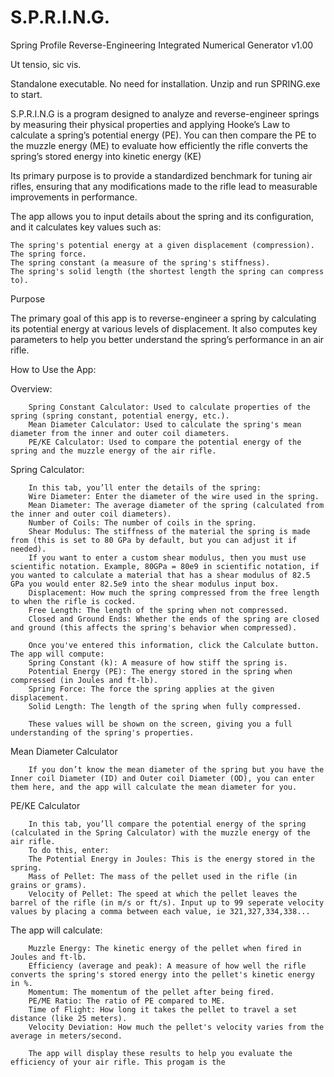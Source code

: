 # S.P.R.I.N.G.
Spring Profile Reverse-Engineering Integrated Numerical Generator v1.00

Ut tensio, sic vis.

Standalone executable. No need for installation. Unzip and run SPRING.exe to start.

S.P.R.I.N.G is a program designed to analyze and reverse-engineer springs by measuring their physical properties and applying Hooke’s Law to calculate a spring’s potential energy (PE). You can then compare the PE to the muzzle energy (ME) to evaluate how efficiently the rifle converts the spring’s stored energy into kinetic energy (KE)

Its primary purpose is to provide a standardized benchmark for tuning air rifles, ensuring that any modifications made to the rifle lead to measurable improvements in performance.

The app allows you to input details about the spring and its configuration, and it calculates key values such as:

    The spring's potential energy at a given displacement (compression).
    The spring force.
    The spring constant (a measure of the spring's stiffness).
    The spring's solid length (the shortest length the spring can compress to).

Purpose

The primary goal of this app is to reverse-engineer a spring by calculating its potential energy at various levels of displacement. It also computes key parameters to help you better understand the spring’s performance in an air rifle.

How to Use the App:

Overview:
        
        Spring Constant Calculator: Used to calculate properties of the spring (spring constant, potential energy, etc.).
        Mean Diameter Calculator: Used to calculate the spring's mean diameter from the inner and outer coil diameters.
        PE/KE Calculator: Used to compare the potential energy of the spring and the muzzle energy of the air rifle.
        
Spring Calculator:

        In this tab, you’ll enter the details of the spring:
        Wire Diameter: Enter the diameter of the wire used in the spring.
        Mean Diameter: The average diameter of the spring (calculated from the inner and outer coil diameters).
        Number of Coils: The number of coils in the spring.
        Shear Modulus: The stiffness of the material the spring is made from (this is set to 80 GPa by default, but you can adjust it if needed).
        If you want to enter a custom shear modulus, then you must use scientific notation. Example, 80GPa = 80e9 in scientific notation, if you wanted to calculate a material that has a shear modulus of 82.5         GPa you would enter 82.5e9 into the shear modulus input box.
        Displacement: How much the spring compressed from the free length to when the rifle is cocked.
        Free Length: The length of the spring when not compressed.
        Closed and Ground Ends: Whether the ends of the spring are closed and ground (this affects the spring's behavior when compressed).

        Once you've entered this information, click the Calculate button. The app will compute:
        Spring Constant (k): A measure of how stiff the spring is.
        Potential Energy (PE): The energy stored in the spring when compressed (in Joules and ft-lb).
        Spring Force: The force the spring applies at the given displacement.
        Solid Length: The length of the spring when fully compressed.

        These values will be shown on the screen, giving you a full understanding of the spring's properties.

Mean Diameter Calculator
        
        If you don’t know the mean diameter of the spring but you have the Inner coil Diameter (ID) and Outer coil Diameter (OD), you can enter them here, and the app will calculate the mean diameter for you.

PE/KE Calculator

        In this tab, you’ll compare the potential energy of the spring (calculated in the Spring Calculator) with the muzzle energy of the air rifle.
        To do this, enter:
        The Potential Energy in Joules: This is the energy stored in the spring.
        Mass of Pellet: The mass of the pellet used in the rifle (in grains or grams).
        Velocity of Pellet: The speed at which the pellet leaves the barrel of the rifle (in m/s or ft/s). Input up to 99 seperate velocity values by placing a comma between each value, ie 321,327,334,338...

The app will calculate:

        Muzzle Energy: The kinetic energy of the pellet when fired in Joules and ft-lb.
        Efficiency (average and peak): A measure of how well the rifle converts the spring's stored energy into the pellet's kinetic energy in %.
        Momentum: The momentum of the pellet after being fired.
        PE/ME Ratio: The ratio of PE compared to ME.
        Time of Flight: How long it takes the pellet to travel a set distance (like 25 meters).
        Velocity Deviation: How much the pellet's velocity varies from the average in meters/second.

        The app will display these results to help you evaluate the efficiency of your air rifle. This progam is the 

